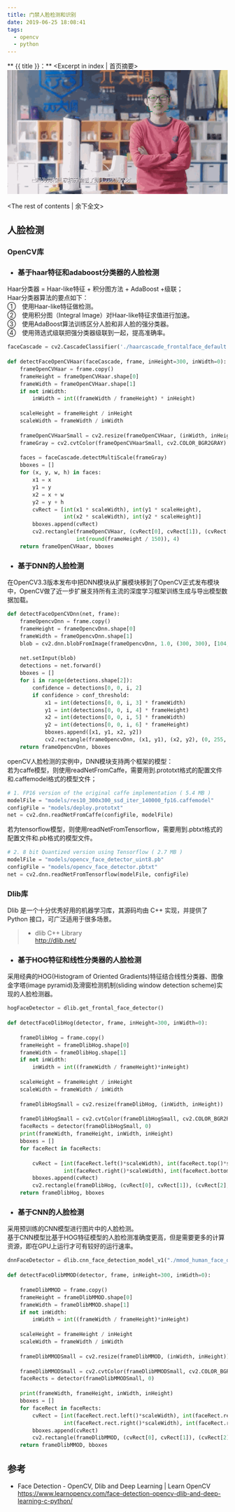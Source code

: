 ```yaml
---
title: 门禁人脸检测和识别
date: 2019-06-25 18:08:41
tags:
  - opencv
  - python
---
```

** {{ title }}：** <Excerpt in index | 首页摘要>
<img src="门禁人脸检测和识别\demo.gif">

<!-- more -->
<The rest of contents | 余下全文>


## 人脸检测

### OpenCV库
* ### 基于haar特征和adaboost分类器的人脸检测
Haar分类器 = Haar-like特征 + 积分图方法 + AdaBoost +级联；  
Haar分类器算法的要点如下：  
①　使用Haar-like特征做检测。  
②　使用积分图（Integral Image）对Haar-like特征求值进行加速。  
③　使用AdaBoost算法训练区分人脸和非人脸的强分类器。  
④　使用筛选式级联把强分类器级联到一起，提高准确率。 
``` python
faceCascade = cv2.CascadeClassifier('./haarcascade_frontalface_default.xml')

def detectFaceOpenCVHaar(faceCascade, frame, inHeight=300, inWidth=0):
    frameOpenCVHaar = frame.copy()
    frameHeight = frameOpenCVHaar.shape[0]
    frameWidth = frameOpenCVHaar.shape[1]
    if not inWidth:
        inWidth = int((frameWidth / frameHeight) * inHeight)

    scaleHeight = frameHeight / inHeight
    scaleWidth = frameWidth / inWidth

    frameOpenCVHaarSmall = cv2.resize(frameOpenCVHaar, (inWidth, inHeight))
    frameGray = cv2.cvtColor(frameOpenCVHaarSmall, cv2.COLOR_BGR2GRAY)

    faces = faceCascade.detectMultiScale(frameGray)
    bboxes = []
    for (x, y, w, h) in faces:
        x1 = x
        y1 = y
        x2 = x + w
        y2 = y + h
        cvRect = [int(x1 * scaleWidth), int(y1 * scaleHeight),
                  int(x2 * scaleWidth), int(y2 * scaleHeight)]
        bboxes.append(cvRect)
        cv2.rectangle(frameOpenCVHaar, (cvRect[0], cvRect[1]), (cvRect[2], cvRect[3]), (0, 255, 0),
                      int(round(frameHeight / 150)), 4)
    return frameOpenCVHaar, bboxes
```

* ### 基于DNN的人脸检测
在OpenCV3.3版本发布中把DNN模块从扩展模块移到了OpenCV正式发布模块中，OpenCV做了近一步扩展支持所有主流的深度学习框架训练生成与导出模型数据加载。 
``` python 
def detectFaceOpenCVDnn(net, frame):
    frameOpencvDnn = frame.copy()
    frameHeight = frameOpencvDnn.shape[0]
    frameWidth = frameOpencvDnn.shape[1]
    blob = cv2.dnn.blobFromImage(frameOpencvDnn, 1.0, (300, 300), [104, 117, 123], False, False)

    net.setInput(blob)
    detections = net.forward()
    bboxes = []
    for i in range(detections.shape[2]):
        confidence = detections[0, 0, i, 2]
        if confidence > conf_threshold:
            x1 = int(detections[0, 0, i, 3] * frameWidth)
            y1 = int(detections[0, 0, i, 4] * frameHeight)
            x2 = int(detections[0, 0, i, 5] * frameWidth)
            y2 = int(detections[0, 0, i, 6] * frameHeight)
            bboxes.append([x1, y1, x2, y2])
            cv2.rectangle(frameOpencvDnn, (x1, y1), (x2, y2), (0, 255, 0), int(round(frameHeight/150)), 8)
    return frameOpencvDnn, bboxes
```
openCV人脸检测的实例中，DNN模块支持两个框架的模型：   
若为caffe模型，则使用readNetFromCaffe，需要用到.prototxt格式的配置文件和.caffemodel格式的模型文件；  
``` python
# 1. FP16 version of the original caffe implementation ( 5.4 MB )
modelFile = "models/res10_300x300_ssd_iter_140000_fp16.caffemodel"
configFile = "models/deploy.prototxt"
net = cv2.dnn.readNetFromCaffe(configFile, modelFile)
```
若为tensorflow模型，则使用readNetFromTensorflow，需要用到.pbtxt格式的配置文件和.pb格式的模型文件。
``` python
# 2. 8 bit Quantized version using Tensorflow ( 2.7 MB )
modelFile = "models/opencv_face_detector_uint8.pb"
configFile = "models/opencv_face_detector.pbtxt"
net = cv2.dnn.readNetFromTensorflow(modelFile, configFile)
```

### Dlib库
Dlib 是一个十分优秀好用的机器学习库，其源码均由 C++ 实现，并提供了 Python 接口，可广泛适用于很多场景。  
> * dlib C++ Library  
> http://dlib.net/ 

* ### 基于HOG特征和线性分类器的人脸检测
采用经典的HOG(Histogram of Oriented Gradients)特征结合线性分类器、图像金字塔(image pyramid)及滑窗检测机制(sliding window detection scheme)实现的人脸检测器。
``` python
hogFaceDetector = dlib.get_frontal_face_detector()

def detectFaceDlibHog(detector, frame, inHeight=300, inWidth=0):

    frameDlibHog = frame.copy()
    frameHeight = frameDlibHog.shape[0]
    frameWidth = frameDlibHog.shape[1]
    if not inWidth:
        inWidth = int((frameWidth / frameHeight)*inHeight)

    scaleHeight = frameHeight / inHeight
    scaleWidth = frameWidth / inWidth

    frameDlibHogSmall = cv2.resize(frameDlibHog, (inWidth, inHeight))

    frameDlibHogSmall = cv2.cvtColor(frameDlibHogSmall, cv2.COLOR_BGR2RGB)
    faceRects = detector(frameDlibHogSmall, 0)
    print(frameWidth, frameHeight, inWidth, inHeight)
    bboxes = []
    for faceRect in faceRects:

        cvRect = [int(faceRect.left()*scaleWidth), int(faceRect.top()*scaleHeight),
                  int(faceRect.right()*scaleWidth), int(faceRect.bottom()*scaleHeight) ]
        bboxes.append(cvRect)
        cv2.rectangle(frameDlibHog, (cvRect[0], cvRect[1]), (cvRect[2], cvRect[3]), (0, 255, 0), int(round(frameHeight/150)), 4)
    return frameDlibHog, bboxes
```

* ### 基于CNN的人脸检测
采用预训练的CNN模型进行图片中的人脸检测。  
基于CNN模型比基于HOG特征模型的人脸检测准确度更高，但是需要更多的计算资源，即在GPU上运行才可有较好的运行速率。

``` python
dnnFaceDetector = dlib.cnn_face_detection_model_v1("./mmod_human_face_detector.dat")

def detectFaceDlibMMOD(detector, frame, inHeight=300, inWidth=0):

    frameDlibMMOD = frame.copy()
    frameHeight = frameDlibMMOD.shape[0]
    frameWidth = frameDlibMMOD.shape[1]
    if not inWidth:
        inWidth = int((frameWidth / frameHeight)*inHeight)

    scaleHeight = frameHeight / inHeight
    scaleWidth = frameWidth / inWidth

    frameDlibMMODSmall = cv2.resize(frameDlibMMOD, (inWidth, inHeight))

    frameDlibMMODSmall = cv2.cvtColor(frameDlibMMODSmall, cv2.COLOR_BGR2RGB)
    faceRects = detector(frameDlibMMODSmall, 0)

    print(frameWidth, frameHeight, inWidth, inHeight)
    bboxes = []
    for faceRect in faceRects:
        cvRect = [int(faceRect.rect.left()*scaleWidth), int(faceRect.rect.top()*scaleHeight),
                  int(faceRect.rect.right()*scaleWidth), int(faceRect.rect.bottom()*scaleHeight) ]
        bboxes.append(cvRect)
        cv2.rectangle(frameDlibMMOD, (cvRect[0], cvRect[1]), (cvRect[2], cvRect[3]), (0, 255, 0), int(round(frameHeight/150)), 4)
    return frameDlibMMOD, bboxes
```



## 参考
* Face Detection - OpenCV, Dlib and Deep Learning | Learn OpenCV  
https://www.learnopencv.com/face-detection-opencv-dlib-and-deep-learning-c-python/









